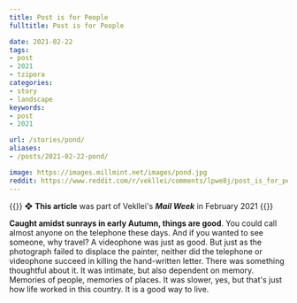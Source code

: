 ```yaml
---
title: Post is for People
fulltitle: Post is for People

date: 2021-02-22
tags:
- post
- 2021
- tzipora
categories:
- story
- landscape
keywords:
- post
- 2021

url: /stories/pond/
aliases:
- /posts/2021-02-22-pond/

image: https://images.millmint.net/images/pond.jpg
reddit: https://www.reddit.com/r/vekllei/comments/lpwe8j/post_is_for_people/
---
```


{{<hint>}}
❖ **This article** was part of Vekllei's ***Mail Week*** in February 2021
{{</hint>}}

**Caught amidst sunrays in early Autumn, things are good**. You could call almost anyone on the telephone these days. And if you wanted to see someone, why travel? A videophone was just as good. But just as the photograph failed to displace the painter, neither did the telephone or videophone succeed in killing the hand-written letter. There was something thoughtful about it. It was intimate, but also dependent on memory. Memories of people, memories of places. It was slower, yes, but that's just how life worked in this country. It is a good way to live.
